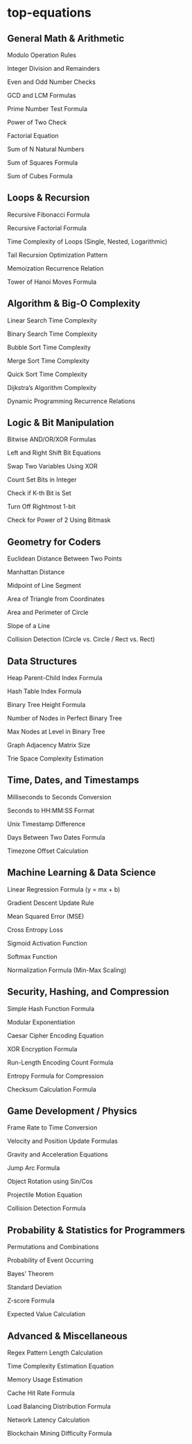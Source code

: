 # top-equations

## General Math & Arithmetic
Modulo Operation Rules

Integer Division and Remainders

Even and Odd Number Checks

GCD and LCM Formulas

Prime Number Test Formula

Power of Two Check

Factorial Equation

Sum of N Natural Numbers

Sum of Squares Formula

Sum of Cubes Formula

## Loops & Recursion
Recursive Fibonacci Formula

Recursive Factorial Formula

Time Complexity of Loops (Single, Nested, Logarithmic)

Tail Recursion Optimization Pattern

Memoization Recurrence Relation

Tower of Hanoi Moves Formula

## Algorithm & Big-O Complexity
Linear Search Time Complexity

Binary Search Time Complexity

Bubble Sort Time Complexity

Merge Sort Time Complexity

Quick Sort Time Complexity

Dijkstra’s Algorithm Complexity

Dynamic Programming Recurrence Relations

## Logic & Bit Manipulation
Bitwise AND/OR/XOR Formulas

Left and Right Shift Bit Equations

Swap Two Variables Using XOR

Count Set Bits in Integer

Check if K-th Bit is Set

Turn Off Rightmost 1-bit

Check for Power of 2 Using Bitmask

## Geometry for Coders
Euclidean Distance Between Two Points

Manhattan Distance

Midpoint of Line Segment

Area of Triangle from Coordinates

Area and Perimeter of Circle

Slope of a Line

Collision Detection (Circle vs. Circle / Rect vs. Rect)

## Data Structures
Heap Parent-Child Index Formula

Hash Table Index Formula

Binary Tree Height Formula

Number of Nodes in Perfect Binary Tree

Max Nodes at Level in Binary Tree

Graph Adjacency Matrix Size

Trie Space Complexity Estimation

## Time, Dates, and Timestamps
Milliseconds to Seconds Conversion

Seconds to HH:MM:SS Format

Unix Timestamp Difference

Days Between Two Dates Formula

Timezone Offset Calculation

## Machine Learning & Data Science
Linear Regression Formula (y = mx + b)

Gradient Descent Update Rule

Mean Squared Error (MSE)

Cross Entropy Loss

Sigmoid Activation Function

Softmax Function

Normalization Formula (Min-Max Scaling)

## Security, Hashing, and Compression
Simple Hash Function Formula

Modular Exponentiation

Caesar Cipher Encoding Equation

XOR Encryption Formula

Run-Length Encoding Count Formula

Entropy Formula for Compression

Checksum Calculation Formula

## Game Development / Physics
Frame Rate to Time Conversion

Velocity and Position Update Formulas

Gravity and Acceleration Equations

Jump Arc Formula

Object Rotation using Sin/Cos

Projectile Motion Equation

Collision Detection Formula

## Probability & Statistics for Programmers
Permutations and Combinations

Probability of Event Occurring

Bayes’ Theorem

Standard Deviation

Z-score Formula

Expected Value Calculation

## Advanced & Miscellaneous
Regex Pattern Length Calculation

Time Complexity Estimation Equation

Memory Usage Estimation

Cache Hit Rate Formula

Load Balancing Distribution Formula

Network Latency Calculation

Blockchain Mining Difficulty Formula

